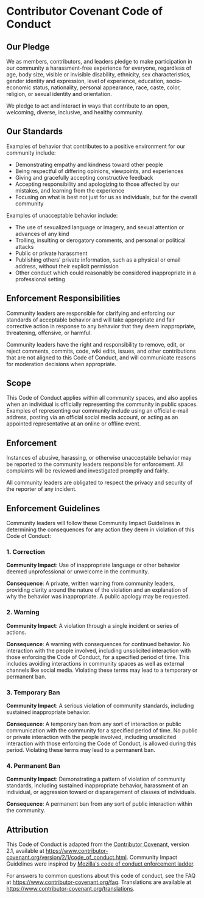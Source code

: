 <!--
CODE_OF_CONDUCT.md
AVO2 Library

SPDX-FileCopyrightText: 2014 Coraline Ada Ehmke
SPDX-License-Identifier: CC-BY-4.0

Creative Commons Attribution 4.0 International Public License

You are free to:

* Share -- copy and redistribute the material in any medium or format

* Adapt -- remix, transform, and build upon the material for any purpose, even
  commercially.

The licensor cannot revoke these freedoms as long as you follow the license
terms.

Under the following terms:

* Attribution -- You must give appropriate credit, provide a link to the
  license, and indicate if changes were made. You may do so in any reasonable
  manner, but not in any way that suggests the licensor endorses you or your
  use.

* No additional restrictions -- You may not apply legal terms or technological
  measures that legally restrict others from doing anything the license
  permits.

Notices:

* You do not have to comply with the license for elements of the material in
  the public domain or where your use is permitted by an applicable exception
  or limitation.

* No warranties are given. The license may not give you all of the permissions
  necessary for your intended use. For example, other rights such as publicity,
  privacy, or moral rights may limit how you use the material.
-->

# Contributor Covenant Code of Conduct

## Our Pledge

We as members, contributors, and leaders pledge to make participation in our
community a harassment-free experience for everyone, regardless of age, body
size, visible or invisible disability, ethnicity, sex characteristics, gender
identity and expression, level of experience, education, socio-economic status,
nationality, personal appearance, race, caste, color, religion, or sexual
identity and orientation.

We pledge to act and interact in ways that contribute to an open, welcoming,
diverse, inclusive, and healthy community.

## Our Standards

Examples of behavior that contributes to a positive environment for our
community include:

* Demonstrating empathy and kindness toward other people
* Being respectful of differing opinions, viewpoints, and experiences
* Giving and gracefully accepting constructive feedback
* Accepting responsibility and apologizing to those affected by our mistakes,
  and learning from the experience
* Focusing on what is best not just for us as individuals, but for the overall
  community

Examples of unacceptable behavior include:

* The use of sexualized language or imagery, and sexual attention or advances
  of any kind
* Trolling, insulting or derogatory comments, and personal or political attacks
* Public or private harassment
* Publishing others' private information, such as a physical or email address,
  without their explicit permission
* Other conduct which could reasonably be considered inappropriate in a
  professional setting

## Enforcement Responsibilities

Community leaders are responsible for clarifying and enforcing our standards of
acceptable behavior and will take appropriate and fair corrective action in
response to any behavior that they deem inappropriate, threatening, offensive,
or harmful.

Community leaders have the right and responsibility to remove, edit, or reject
comments, commits, code, wiki edits, issues, and other contributions that are
not aligned to this Code of Conduct, and will communicate reasons for
moderation decisions when appropriate.

## Scope

This Code of Conduct applies within all community spaces, and also applies when
an individual is officially representing the community in public spaces.
Examples of representing our community include using an official e-mail
address, posting via an official social media account, or acting as an
appointed representative at an online or offline event.

## Enforcement

Instances of abusive, harassing, or otherwise unacceptable behavior may be
reported to the community leaders responsible for enforcement. All complaints
will be reviewed and investigated promptly and fairly.

All community leaders are obligated to respect the privacy and security of the
reporter of any incident.

## Enforcement Guidelines

Community leaders will follow these Community Impact Guidelines in determining
the consequences for any action they deem in violation of this Code of Conduct:

### 1. Correction

**Community Impact**: Use of inappropriate language or other behavior deemed
unprofessional or unwelcome in the community.

**Consequence**: A private, written warning from community leaders, providing
clarity around the nature of the violation and an explanation of why the
behavior was inappropriate. A public apology may be requested.

### 2. Warning

**Community Impact**: A violation through a single incident or series of
actions.

**Consequence**: A warning with consequences for continued behavior. No
interaction with the people involved, including unsolicited interaction with
those enforcing the Code of Conduct, for a specified period of time. This
includes avoiding interactions in community spaces as well as external channels
like social media. Violating these terms may lead to a temporary or permanent
ban.

### 3. Temporary Ban

**Community Impact**: A serious violation of community standards, including
sustained inappropriate behavior.

**Consequence**: A temporary ban from any sort of interaction or public
communication with the community for a specified period of time. No public or
private interaction with the people involved, including unsolicited interaction
with those enforcing the Code of Conduct, is allowed during this period.
Violating these terms may lead to a permanent ban.

### 4. Permanent Ban

**Community Impact**: Demonstrating a pattern of violation of community
standards, including sustained inappropriate behavior, harassment of an
individual, or aggression toward or disparagement of classes of individuals.

**Consequence**: A permanent ban from any sort of public interaction within the
community.

## Attribution

This Code of Conduct is adapted from the
[Contributor Covenant](https://www.contributor-covenant.org), version 2.1,
available at
<https://www.contributor-covenant.org/version/2/1/code_of_conduct.html>.
Community Impact Guidelines were inspired by
[Mozilla's code of conduct enforcement ladder](https://github.com/mozilla/diversity).

For answers to common questions about this code of conduct, see the FAQ at
<https://www.contributor-covenant.org/faq>. Translations are available at
<https://www.contributor-covenant.org/translations>.

